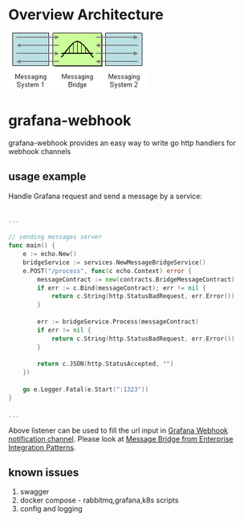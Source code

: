 # Overview Architecture
![Image alt text](./images/MessagingBridge.gif)

# grafana-webhook
grafana-webhook provides an easy way to write go http handlers for webhook channels

## usage example
Handle Grafana request and send a message by a service:

```go

...

// sending messages server
func main() {
	e := echo.New()
	bridgeService := services.NewMessageBridgeService()
	e.POST("/process", func(c echo.Context) error {
		messageContract := new(contracts.BridgeMessageContract)
		if err := c.Bind(messageContract); err != nil {
			return c.String(http.StatusBadRequest, err.Error())
		}

		err := bridgeService.Process(messageContract)
		if err != nil {
			return c.String(http.StatusBadRequest, err.Error())
		}

		return c.JSON(http.StatusAccepted, "")
	})

	go e.Logger.Fatal(e.Start(":1323"))
}

...

```

Above listener can be used to fill the url input in [Grafana Webhook notification channel](http://docs.grafana.org/alerting/notifications/#webhook).
Please look at [Message Bridge from Enterprise Integration Patterns](https://www.enterpriseintegrationpatterns.com/patterns/messaging/MessagingBridge.html).


## known issues
1. swagger
2. docker compose - rabbitmq,grafana,k8s scripts
3. config and logging
